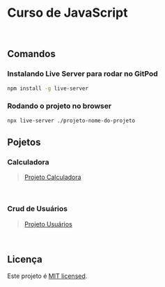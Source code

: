 # Curso de JavaScript

<br />

## Comandos

### Instalando Live Server para rodar no GitPod

```sh
npm install -g live-server
```

### Rodando o projeto no browser

```sh
npx live-server ./projeto-nome-do-projeto
```

## Pojetos

### Calculadora

> [Projeto Calculadora](./projeto-calculadora/README.md)

<br>

### Crud de Usuários

> [Projeto Usuários](./projeto-usuarios/README.md)

<br>

## Licença

Este projeto é [MIT licensed](./LICENSE).
